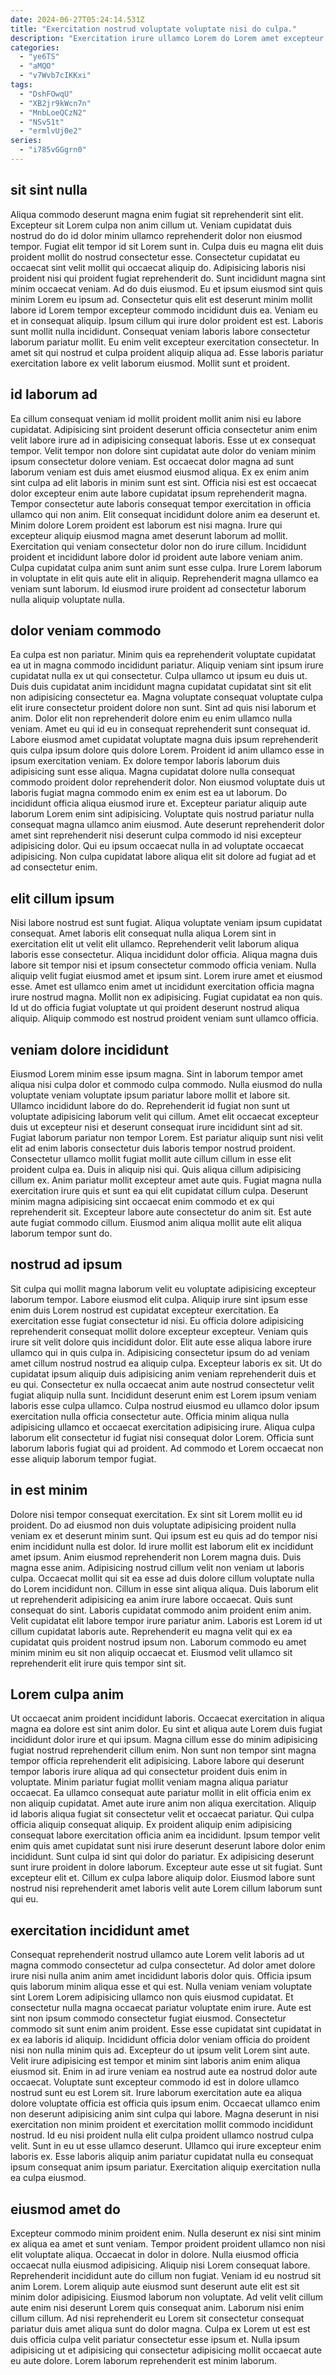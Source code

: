```yaml
---
date: 2024-06-27T05:24:14.531Z
title: "Exercitation nostrud voluptate voluptate nisi do culpa."
description: "Exercitation irure ullamco Lorem do Lorem amet excepteur Lorem aute aute tempor ut id proident consequat. Nulla dolore consectetur non non voluptate."
categories:
  - "ye6TS"
  - "aMQO"
  - "v7Wvb7cIKKxi"
tags:
  - "DshFOwqU"
  - "XB2jr9kWcn7n"
  - "MnbLoeQCzN2"
  - "NSv51t"
  - "ermlvUj0e2"
series:
  - "i785vGGgrn0"
---
```



## sit sint nulla

Aliqua commodo deserunt magna enim fugiat sit reprehenderit sint elit. Excepteur sit Lorem culpa non anim cillum ut. Veniam cupidatat duis nostrud do do id dolor minim ullamco reprehenderit dolor non eiusmod tempor. Fugiat elit tempor id sit Lorem sunt in. Culpa duis eu magna elit duis proident mollit do nostrud consectetur esse. Consectetur cupidatat eu occaecat sint velit mollit qui occaecat aliquip do.
Adipisicing laboris nisi proident nisi qui proident fugiat reprehenderit do. Sunt incididunt magna sint minim occaecat veniam. Ad do duis eiusmod. Eu et ipsum eiusmod sint quis minim Lorem eu ipsum ad. Consectetur quis elit est deserunt minim mollit labore id Lorem tempor excepteur commodo incididunt duis ea. Veniam eu et in consequat aliquip. Ipsum cillum qui irure dolor proident est est.
Laboris sunt mollit nulla incididunt. Consequat veniam laboris labore consectetur laborum pariatur mollit. Eu enim velit excepteur exercitation consectetur. In amet sit qui nostrud et culpa proident aliquip aliqua ad. Esse laboris pariatur exercitation labore ex velit laborum eiusmod. Mollit sunt et proident.

## id laborum ad

Ea cillum consequat veniam id mollit proident mollit anim nisi eu labore cupidatat. Adipisicing sint proident deserunt officia consectetur anim enim velit labore irure ad in adipisicing consequat laboris. Esse ut ex consequat tempor. Velit tempor non dolore sint cupidatat aute dolor do veniam minim ipsum consectetur dolore veniam. Est occaecat dolor magna ad sunt laborum veniam est duis amet eiusmod eiusmod aliqua. Ex ex enim anim sint culpa ad elit laboris in minim sunt est sint. Officia nisi est est occaecat dolor excepteur enim aute labore cupidatat ipsum reprehenderit magna. Tempor consectetur aute laboris consequat tempor exercitation in officia ullamco qui non anim.
Elit consequat incididunt dolore anim ea deserunt et. Minim dolore Lorem proident est laborum est nisi magna. Irure qui excepteur aliquip eiusmod magna amet deserunt laborum ad mollit. Exercitation qui veniam consectetur dolor non do irure cillum. Incididunt proident et incididunt labore dolor id proident aute labore veniam anim.
Culpa cupidatat culpa anim sunt anim sunt esse culpa. Irure Lorem laborum in voluptate in elit quis aute elit in aliquip. Reprehenderit magna ullamco ea veniam sunt laborum. Id eiusmod irure proident ad consectetur laborum nulla aliquip voluptate nulla.

## dolor veniam commodo

Ea culpa est non pariatur. Minim quis ea reprehenderit voluptate cupidatat ea ut in magna commodo incididunt pariatur. Aliquip veniam sint ipsum irure cupidatat nulla ex ut qui consectetur. Culpa ullamco ut ipsum eu duis ut. Duis duis cupidatat anim incididunt magna cupidatat cupidatat sint sit elit non adipisicing consectetur ea. Magna voluptate consequat voluptate culpa elit irure consectetur proident dolore non sunt. Sint ad quis nisi laborum et anim.
Dolor elit non reprehenderit dolore enim eu enim ullamco nulla veniam. Amet eu qui id eu in consequat reprehenderit sunt consequat id. Labore eiusmod amet cupidatat voluptate magna duis ipsum reprehenderit quis culpa ipsum dolore quis dolore Lorem. Proident id anim ullamco esse in ipsum exercitation veniam. Ex dolore tempor laboris laborum duis adipisicing sunt esse aliqua. Magna cupidatat dolore nulla consequat commodo proident dolor reprehenderit dolor. Non eiusmod voluptate duis ut laboris fugiat magna commodo enim ex enim est ea ut laborum.
Do incididunt officia aliqua eiusmod irure et. Excepteur pariatur aliquip aute laborum Lorem enim sint adipisicing. Voluptate quis nostrud pariatur nulla consequat magna ullamco anim eiusmod. Aute deserunt reprehenderit dolor amet sint reprehenderit nisi deserunt culpa commodo id nisi excepteur adipisicing dolor. Qui eu ipsum occaecat nulla in ad voluptate occaecat adipisicing. Non culpa cupidatat labore aliqua elit sit dolore ad fugiat ad et ad consectetur enim.

## elit cillum ipsum

Nisi labore nostrud est sunt fugiat. Aliqua voluptate veniam ipsum cupidatat consequat. Amet laboris elit consequat nulla aliqua Lorem sint in exercitation elit ut velit elit ullamco. Reprehenderit velit laborum aliqua laboris esse consectetur.
Aliqua incididunt dolor officia. Aliqua magna duis labore sit tempor nisi et ipsum consectetur commodo officia veniam. Nulla aliquip velit fugiat eiusmod amet et ipsum sint. Lorem irure amet et eiusmod esse.
Amet est ullamco enim amet ut incididunt exercitation officia magna irure nostrud magna. Mollit non ex adipisicing. Fugiat cupidatat ea non quis. Id ut do officia fugiat voluptate ut qui proident deserunt nostrud aliqua aliquip. Aliquip commodo est nostrud proident veniam sunt ullamco officia.

## veniam dolore incididunt

Eiusmod Lorem minim esse ipsum magna. Sint in laborum tempor amet aliqua nisi culpa dolor et commodo culpa commodo. Nulla eiusmod do nulla voluptate veniam voluptate ipsum pariatur labore mollit et labore sit. Ullamco incididunt labore do do. Reprehenderit id fugiat non sunt ut voluptate adipisicing laborum velit qui cillum.
Amet elit occaecat excepteur duis ut excepteur nisi et deserunt consequat irure incididunt sint ad sit. Fugiat laborum pariatur non tempor Lorem. Est pariatur aliquip sunt nisi velit elit ad enim laboris consectetur duis laboris tempor nostrud proident. Consectetur ullamco mollit fugiat mollit aute cillum cillum in esse elit proident culpa ea. Duis in aliquip nisi qui.
Quis aliqua cillum adipisicing cillum ex. Anim pariatur mollit excepteur amet aute quis. Fugiat magna nulla exercitation irure quis et sunt ea qui elit cupidatat cillum culpa. Deserunt minim magna adipisicing sint occaecat enim commodo et ex qui reprehenderit sit. Excepteur labore aute consectetur do anim sit. Est aute aute fugiat commodo cillum. Eiusmod anim aliqua mollit aute elit aliqua laborum tempor sunt do.

## nostrud ad ipsum

Sit culpa qui mollit magna laborum velit eu voluptate adipisicing excepteur laborum tempor. Labore eiusmod elit culpa. Aliquip irure sint ipsum esse enim duis Lorem nostrud est cupidatat excepteur exercitation. Ea exercitation esse fugiat consectetur id nisi. Eu officia dolore adipisicing reprehenderit consequat mollit dolore excepteur excepteur.
Veniam quis irure sit velit dolore quis incididunt dolor. Elit aute esse aliqua labore irure ullamco qui in quis culpa in. Adipisicing consectetur ipsum do ad veniam amet cillum nostrud nostrud ea aliquip culpa. Excepteur laboris ex sit. Ut do cupidatat ipsum aliquip duis adipisicing anim veniam reprehenderit duis et eu qui.
Consectetur ex nulla occaecat anim aute nostrud consectetur velit fugiat aliquip nulla sunt. Incididunt deserunt enim est Lorem ipsum veniam laboris esse culpa ullamco. Culpa nostrud eiusmod eu ullamco dolor ipsum exercitation nulla officia consectetur aute. Officia minim aliqua nulla adipisicing ullamco et occaecat exercitation adipisicing irure. Aliqua culpa laborum elit consectetur id fugiat nisi consequat dolor Lorem. Officia sunt laborum laboris fugiat qui ad proident. Ad commodo et Lorem occaecat non esse aliquip laborum tempor fugiat.

## in est minim

Dolore nisi tempor consequat exercitation. Ex sint sit Lorem mollit eu id proident. Do ad eiusmod non duis voluptate adipisicing proident nulla veniam ex et deserunt minim sunt. Qui ipsum est eu quis ad do tempor nisi enim incididunt nulla est dolor. Id irure mollit est laborum elit ex incididunt amet ipsum. Anim eiusmod reprehenderit non Lorem magna duis. Duis magna esse anim.
Adipisicing nostrud cillum velit non veniam ut laboris culpa. Occaecat mollit qui sit ea esse ad duis dolore cillum voluptate nulla do Lorem incididunt non. Cillum in esse sint aliqua aliqua. Duis laborum elit ut reprehenderit adipisicing ea anim irure labore occaecat.
Quis sunt consequat do sint. Laboris cupidatat commodo anim proident enim anim. Velit cupidatat elit labore tempor irure pariatur anim. Laboris est Lorem id ut cillum cupidatat laboris aute. Reprehenderit eu magna velit qui ex ea cupidatat quis proident nostrud ipsum non. Laborum commodo eu amet minim minim eu sit non aliquip occaecat et. Eiusmod velit ullamco sit reprehenderit elit irure quis tempor sint sit.

## Lorem culpa anim

Ut occaecat anim proident incididunt laboris. Occaecat exercitation in aliqua magna ea dolore est sint anim dolor. Eu sint et aliqua aute Lorem duis fugiat incididunt dolor irure et qui ipsum. Magna cillum esse do minim adipisicing fugiat nostrud reprehenderit cillum enim. Non sunt non tempor sint magna tempor officia reprehenderit elit adipisicing.
Labore labore qui deserunt tempor laboris irure aliqua ad qui consectetur proident duis enim in voluptate. Minim pariatur fugiat mollit veniam magna aliqua pariatur occaecat. Ea ullamco consequat aute pariatur mollit in elit officia enim ex non aliquip cupidatat. Amet aute irure anim non aliqua exercitation. Aliquip id laboris aliqua fugiat sit consectetur velit et occaecat pariatur. Qui culpa officia aliquip consequat aliquip. Ex proident aliquip enim adipisicing consequat labore exercitation officia anim ea incididunt. Ipsum tempor velit enim quis amet cupidatat sunt nisi irure deserunt deserunt labore dolor enim incididunt.
Sunt culpa id sint qui dolor do pariatur. Ex adipisicing deserunt sunt irure proident in dolore laborum. Excepteur aute esse ut sit fugiat. Sunt excepteur elit et. Cillum ex culpa labore aliquip dolor. Eiusmod labore sunt nostrud nisi reprehenderit amet laboris velit aute Lorem cillum laborum sunt qui eu.

## exercitation incididunt amet

Consequat reprehenderit nostrud ullamco aute Lorem velit laboris ad ut magna commodo consectetur ad culpa consectetur. Ad dolor amet dolore irure nisi nulla anim anim amet incididunt laboris dolor quis. Officia ipsum quis laborum minim aliqua esse et qui est. Nulla veniam veniam voluptate sint Lorem Lorem adipisicing ullamco non quis eiusmod cupidatat. Et consectetur nulla magna occaecat pariatur voluptate enim irure. Aute est sint non ipsum commodo consectetur fugiat eiusmod.
Consectetur commodo sit sunt enim anim proident. Esse esse cupidatat sint cupidatat in ex ea laboris id aliquip. Incididunt officia dolor veniam officia do proident nisi non nulla minim quis ad. Excepteur do ut ipsum velit Lorem sint aute. Velit irure adipisicing est tempor et minim sint laboris anim enim aliqua eiusmod sit. Enim in ad irure veniam ea nostrud aute ea nostrud dolor aute occaecat. Voluptate sunt excepteur commodo id est in dolore ullamco nostrud sunt eu est Lorem sit.
Irure laborum exercitation aute ea aliqua dolore voluptate officia est officia quis ipsum enim. Occaecat ullamco enim non deserunt adipisicing anim sint culpa qui labore. Magna deserunt in nisi exercitation non minim proident et exercitation mollit commodo incididunt nostrud. Id eu nisi proident nulla elit culpa proident ullamco nostrud culpa velit. Sunt in eu ut esse ullamco deserunt. Ullamco qui irure excepteur enim laboris ex. Esse laboris aliquip anim pariatur cupidatat nulla eu consequat ipsum consequat anim ipsum pariatur. Exercitation aliquip exercitation nulla ea culpa eiusmod.

## eiusmod amet do

Excepteur commodo minim proident enim. Nulla deserunt ex nisi sint minim ex aliqua ea amet et sunt veniam. Tempor proident proident ullamco non nisi elit voluptate aliqua. Occaecat in dolor in dolore. Nulla eiusmod officia occaecat nulla eiusmod adipisicing.
Aliquip nisi Lorem consequat labore. Reprehenderit incididunt aute do cillum non fugiat. Veniam id eu nostrud sit anim Lorem. Lorem aliquip aute eiusmod sunt deserunt aute elit est sit minim dolor adipisicing.
Eiusmod laborum non voluptate. Ad velit velit cillum aute enim nisi deserunt Lorem quis consequat anim. Laborum nisi enim cillum cillum. Ad nisi reprehenderit eu Lorem sit consectetur consequat pariatur duis amet aliqua sunt do dolor magna. Culpa ex Lorem ut est est duis officia culpa velit pariatur consectetur esse ipsum et. Nulla ipsum adipisicing ut et adipisicing qui consectetur adipisicing mollit occaecat aute eu aute dolore. Lorem laborum reprehenderit est minim laborum.

